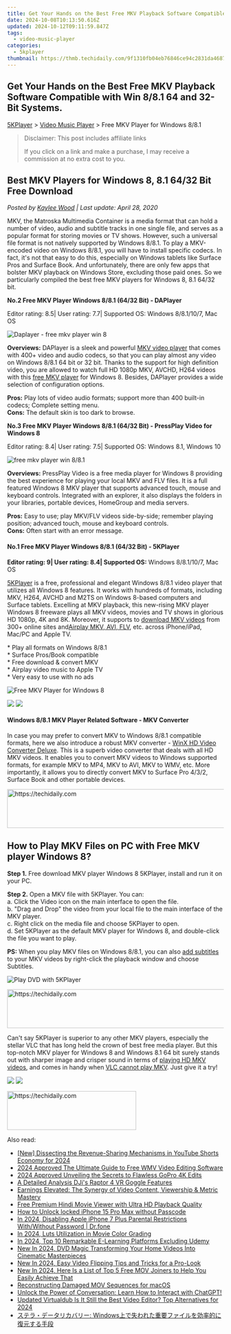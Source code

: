```yaml
---
title: Get Your Hands on the Best Free MKV Playback Software Compatible with Win 8/8.1 64 and 32-Bit Systems.
date: 2024-10-08T10:13:50.616Z
updated: 2024-10-12T09:11:59.847Z
tags:
  - video-music-player
categories:
  - 5kplayer
thumbnail: https://thmb.techidaily.com/9f1310fb04eb76846ce94c2831da468762b7226e2e1efaca7ef8fd8dc861a7cc.jpg
---
```


## Get Your Hands on the Best Free MKV Playback Software Compatible with Win 8/8.1 64 and 32-Bit Systems.

[5KPlayer](https://tools.techidaily.com/5kplayer/products/) \> [Video Music Player](https://tools.techidaily.com/5kplayer/video-music-player/) \> Free MKV Player for Windows 8/8.1

>  Disclaimer: This post includes affiliate links
>
>  If you click on a link and make a purchase, I may receive a commission at no extra cost to you.
>

## Best MKV Players for Windows 8, 8.1 64/32 Bit Free Download

 _Posted by [Kaylee Wood](https://www.quora.com/profile/Amanda-Hu-21) | Last update: April 28, 2020_

MKV, the Matroska Multimedia Container is a media format that can hold a number of video, audio and subtitle tracks in one single file, and serves as a popular format for storing movies or TV shows. However, such a universal file format is not natively supported by Windows 8/8.1\. To play a MKV-encoded video on Windows 8/8.1, you will have to install specific codecs. In fact, it's not that easy to do this, especially on Windows tablets like Surface Pros and Surface Book. And unfortunately, there are only few apps that bolster MKV playback on Windows Store, excluding those paid ones. So we particularly compiled the best free MKV players for Windows 8, 8.1 64/32 bit.

**No.2 Free MKV Player Windows 8/8.1 (64/32 Bit) - DAPlayer**

Editor rating: 8.5| User rating: 7.7| Supported OS: Windows 8/8.1/10/7, Mac OS

![Daplayer - free mkv player win 8](https://www.5kplayer.com/video-music-player/img/daplayer-icon.jpg) 

**Overviews:** DAPlayer is a sleek and powerful [MKV video player](https://tools.techidaily.com/5kplayer/video-music-player/) that comes with 400+ video and audio codecs, so that you can play almost any video on Windows 8/8.1 64 bit or 32 bit. Thanks to the support for high definition video, you are allowed to watch full HD 1080p MKV, AVCHD, H264 videos with this [free MKV player](https://tools.techidaily.com/5kplayer/video-music-player/) for Windows 8\. Besides, DAPlayer provides a wide selection of configuration options.

**Pros:** Play lots of video audio formats; support more than 400 built-in codecs; Complete setting menu.  
**Cons:** The default skin is too dark to browse.

**No.3 Free MKV Player Windows 8/8.1 (64/32 Bit) - PressPlay Video for Windows 8**

Editor rating: 8.4| User rating: 7.5| Supported OS: Windows 8.1, Windows 10

![free mkv player win 8/8.1](https://www.5kplayer.com/video-music-player/img/pressplay-video-icon.png) 

**Overviews:** PressPlay Video is a free media player for Windows 8 providing the best experience for playing your local MKV and FLV files. It is a full featured Windows 8 MKV player that supports advanced touch, mouse and keyboard controls. Integrated with an explorer, it also displays the folders in your libraries, portable devices, HomeGroup and media servers.

**Pros:** Easy to use; play MKV/FLV videos side-by-side; remember playing position; advanced touch, mouse and keyboard controls.  
**Cons:** Often start with an error message.

#### **No.1 Free MKV Player Windows 8/8.1 (64/32 Bit) - 5KPlayer**

**Editor rating: 9| User rating: 8.4| Supported OS:** Windows 8/8.1/10/7, Mac OS 

[5KPlayer](https://tools.techidaily.com/5kplayer/products/) is a free, professional and elegant Windows 8/8.1 video player that utilizes all Windows 8 features. It works with hundreds of formats, including MKV, H264, AVCHD and M2TS on Windows 8-based computers and Surface tablets. Excelling at MKV playback, this new-rising MKV player Windows 8 freeware plays all MKV videos, movies and TV shows in glorious HD 1080p, 4K and 8K. Moreover, it supports to [download MKV videos](https://tools.techidaily.com/5kplayer/youtube-download/) from 300+ online sites and[Airplay MKV, AVI, FLV](https://tools.techidaily.com/5kplayer/airplay/), etc. across iPhone/iPad, Mac/PC and Apple TV.

\* Play all formats on Windows 8/8.1  
\* Surface Pros/Book compatible  
\* Free download & convert MKV  
\* Airplay video music to Apple TV   
\* Very easy to use with no ads

![Free MKV Player for Windows 8](https://www.5kplayer.com/video-music-player/img/youtube-0119-01.png) 

[![](https://www.5kplayer.com/video-music-player/../button/freedownwhitewin.png)](https://tools.techidaily.com/5kplayer/products/) [![](https://www.5kplayer.com/video-music-player/../button/freedownbackmac.png)](https://tools.techidaily.com/5kplayer/products/) 

#### **Windows 8/8.1 MKV Player Related Software - MKV Converter**

In case you may prefer to convert MKV to Windows 8/8.1 compatible formats, here we also introduce a robust MKV converter - [WinX HD Video Converter Deluxe](https://tools.techidaily.com/winxdvd/winxvideo-ai/). This is a superb video converter that deals with all HD MKV videos. It enables you to convert MKV videos to Windows supported formats, for example MKV to MP4, MKV to AVI, MKV to WMV, etc. More importantly, it allows you to directly convert MKV to Surface Pro 4/3/2, Surface Book and other portable devices.

<!-- affiliate ads begin -->
<a href="https://appsumo.8odi.net/c/5597632/2075482/7443" target="_top" id="2075482">
  <img src="//a.impactradius-go.com/display-ad/7443-2075482" border="0" alt="https://techidaily.com" width="728" height="90"/>
</a>
<img height="0" width="0" src="https://appsumo.8odi.net/i/5597632/2075482/7443" style="position:absolute;visibility:hidden;" border="0" />
<!-- affiliate ads end -->

## How to Play MKV Files on PC with Free MKV player Windows 8?

**Step 1.** Free download MKV player Windows 8 5KPlayer, install and run it on your PC.

**Step 2.** Open a MKV file with 5KPlayer. You can:  
 a. Click the Video icon on the main interface to open the file.  
 b. "Drag and Drop" the video from your local file to the main interface of the MKV player.  
 c. Right click on the media file and choose 5KPlayer to open.  
 d. Set 5KPlayer as the default MKV player for Windows 8, and double-click the file you want to play.

**PS:** When you play MKV files on Windows 8/8.1, you can also [add subtitles](https://tools.techidaily.com/5kplayer/video-music-player/) to your MKV videos by right-click the playback window and choose Subtitles.

![Play DVD with 5KPlayer](https://www.5kplayer.com/video-music-player/img/youtube-0119-01.png) 

<!-- affiliate ads begin -->
<a href="https://ephamedtechinc.pxf.io/c/5597632/2136626/26400" target="_top" id="2136626">
  <img src="//a.impactradius-go.com/display-ad/26400-2136626" border="0" alt="https://techidaily.com" width="728" height="90"/>
</a>
<img height="0" width="0" src="https://ephamedtechinc.pxf.io/i/5597632/2136626/26400" style="position:absolute;visibility:hidden;" border="0" />
<!-- affiliate ads end -->

Can't say 5KPlayer is superior to any other MKV players, especially the stellar VLC that has long held the crown of best free media player. But this top-notch MKV player for Windows 8 and Windows 8.1 64 bit surely stands out with sharper image and crisper sound in terms of [playing HD MKV videos](https://tools.techidaily.com/5kplayer/video-music-player/), and comes in handy when [VLC cannot play MKV](https://tools.techidaily.com/5kplayer/video-music-player/). Just give it a try!

[![](https://www.5kplayer.com/video-music-player/../button/freedownwhitewin.png)](https://tools.techidaily.com/5kplayer/products/) [![](https://www.5kplayer.com/video-music-player/../button/freedownbackmac.png)](https://tools.techidaily.com/5kplayer/products/)

<!-- affiliate ads begin -->
<a href="https://aligracehair.sjv.io/c/5597632/2080342/19272" target="_top" id="2080342">
  <img src="//a.impactradius-go.com/display-ad/19272-2080342" border="0" alt="https://techidaily.com" width="300" height="90"/>
</a>
<img height="0" width="0" src="https://aligracehair.sjv.io/i/5597632/2080342/19272" style="position:absolute;visibility:hidden;" border="0" />
<!-- affiliate ads end -->

<ins class="adsbygoogle"
     style="display:block"
     data-ad-format="autorelaxed"
     data-ad-client="ca-pub-7571918770474297"
     data-ad-slot="1223367746"></ins>

<ins class="adsbygoogle"
     style="display:block"
     data-ad-client="ca-pub-7571918770474297"
     data-ad-slot="8358498916"
     data-ad-format="auto"
     data-full-width-responsive="true"></ins>

<span class="atpl-alsoreadstyle">Also read:</span>
<div><ul>
<li><a href="https://youtube-docs.techidaily.com/issecting-the-revenue-sharing-mechanisms-in-youtube-shorts-economy-for-2024/"><u>[New] Dissecting the Revenue-Sharing Mechanisms in YouTube Shorts Economy for 2024</u></a></li>
<li><a href="https://video-creation-software.techidaily.com/2024-approved-the-ultimate-guide-to-free-wmv-video-editing-software/"><u>2024 Approved The Ultimate Guide to Free WMV Video Editing Software</u></a></li>
<li><a href="https://some-skills.techidaily.com/2024-approved-unveiling-the-secrets-to-flawless-gopro-4k-edits/"><u>2024 Approved Unveiling the Secrets to Flawless GoPro 4K Edits</u></a></li>
<li><a href="https://extra-lessons.techidaily.com/a-detailed-analysis-djis-raptor-4-vr-goggle-features/"><u>A Detailed Analysis DJi's Raptor 4 VR Goggle Features</u></a></li>
<li><a href="https://facebook.techidaily.com/earnings-elevated-the-synergy-of-video-content-viewership-and-metric-mastery/"><u>Earnings Elevated: The Synergy of Video Content, Viewership & Metric Mastery</u></a></li>
<li><a href="https://video-creation-software.techidaily.com/free-premium-hindi-movie-viewer-with-ultra-hd-playback-quality/"><u>Free Premium Hindi Movie Viewer with Ultra HD Playback Quality</u></a></li>
<li><a href="https://review-topics.techidaily.com/how-to-unlock-locked-iphone-15-pro-max-without-passcode-by-drfone-ios-unlock-ios-unlock/"><u>How to Unlock locked iPhone 15 Pro Max without Passcode</u></a></li>
<li><a href="https://iphone-unlock.techidaily.com/in-2024-disabling-apple-iphone-7-plus-parental-restrictions-withwithout-password-drfone-by-drfone-ios/"><u>In 2024, Disabling Apple iPhone 7 Plus Parental Restrictions With/Without Password | Dr.fone</u></a></li>
<li><a href="https://extra-skills.techidaily.com/in-2024-luts-utilization-in-movie-color-grading/"><u>In 2024, Luts Utilization in Movie Color Grading</u></a></li>
<li><a href="https://screen-sharing-recording.techidaily.com/in-2024-top-10-remarkable-e-learning-platforms-excluding-udemy/"><u>In 2024, Top 10 Remarkable E-Learning Platforms Excluding Udemy</u></a></li>
<li><a href="https://video-creation-software.techidaily.com/new-in-2024-dvd-magic-transforming-your-home-videos-into-cinematic-masterpieces/"><u>New In 2024, DVD Magic Transforming Your Home Videos Into Cinematic Masterpieces</u></a></li>
<li><a href="https://video-creation-software.techidaily.com/new-in-2024-easy-video-flipping-tips-and-tricks-for-a-pro-look/"><u>New In 2024, Easy Video Flipping Tips and Tricks for a Pro-Look</u></a></li>
<li><a href="https://video-creation-software.techidaily.com/new-in-2024-here-is-a-list-of-top-5-free-mov-joiners-to-help-you-easily-achieve-that/"><u>New In 2024, Here Is a List of Top 5 Free MOV Joiners to Help You Easily Achieve That</u></a></li>
<li><a href="https://video-creation-software.techidaily.com/reconstructing-damaged-mov-sequences-for-macos/"><u>Reconstructing Damaged MOV Sequences for macOS</u></a></li>
<li><a href="https://tech-revival.techidaily.com/unlock-the-power-of-conversation-learn-how-to-interact-with-chatgpt/"><u>Unlock the Power of Conversation: Learn How to Interact with ChatGPT!</u></a></li>
<li><a href="https://video-creation-software.techidaily.com/updated-virtualdub-is-it-still-the-best-video-editor-top-alternatives-for-2024/"><u>Updated Virtualdub Is It Still the Best Video Editor? Top Alternatives for 2024</u></a></li>
<li><a href="https://video-creation-software.techidaily.com/1720600594541-windows/"><u>ステラ・データリカバリー: Windows上で失われた重要ファイルを効率的に復元する手段</u></a></li>
</ul></div>


